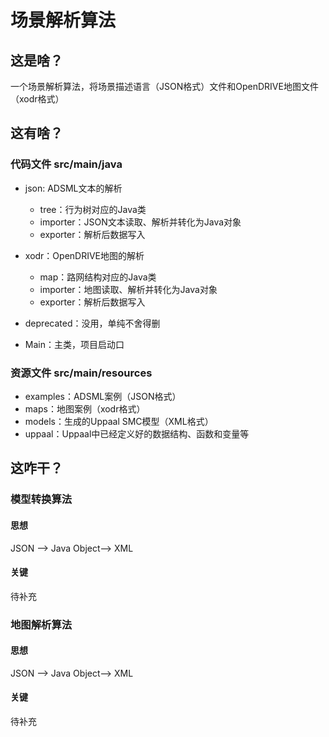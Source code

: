 # 场景解析算法

## 这是啥？

一个场景解析算法，将场景描述语言（JSON格式）文件和OpenDRIVE地图文件（xodr格式）

## 这有啥？

### 代码文件 src/main/java

- json: ADSML文本的解析
    - tree：行为树对应的Java类
    - importer：JSON文本读取、解析并转化为Java对象
    - exporter：解析后数据写入
    
- xodr：OpenDRIVE地图的解析
    - map：路网结构对应的Java类
    - importer：地图读取、解析并转化为Java对象
    - exporter：解析后数据写入
- deprecated：没用，单纯不舍得删
- Main：主类，项目启动口

### 资源文件 src/main/resources

- examples：ADSML案例（JSON格式）
- maps：地图案例（xodr格式）
- models：生成的Uppaal SMC模型（XML格式）
- uppaal：Uppaal中已经定义好的数据结构、函数和变量等

## 这咋干？

### 模型转换算法

#### 思想

JSON --> Java Object--> XML

#### 关键

待补充

### 地图解析算法

#### 思想

JSON --> Java Object--> XML

#### 关键

待补充


